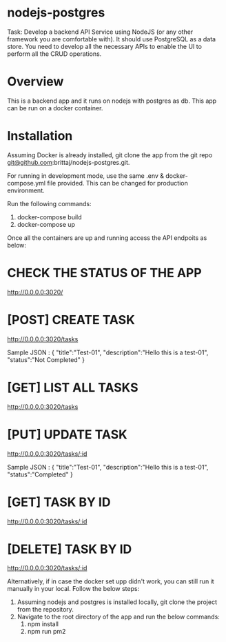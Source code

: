 # nodejs-postgres

Task: Develop a backend API Service using NodeJS (or any other framework you are
comfortable with). It should use PostgreSQL as a data store. You need to develop all
the necessary APIs to enable the UI to perform all the CRUD operations.

# Overview

This is a backend app and it runs on nodejs with postgres as db. This app can be run on a docker container.
# Installation

Assuming Docker is already installed, git clone the app from the git repo git@github.com:brittaj/nodejs-postgres.git.

For running in development mode, use the same .env & docker-compose.yml file provided. This can be changed for production environment.

Run the following commands:

 1. docker-compose build
 2. docker-compose up
  
Once all the containers are up and running access the API endpoits as below:

# CHECK THE STATUS OF THE APP
  http://0.0.0.0:3020/
  
 # [POST] CREATE TASK
  http://0.0.0.0:3020/tasks
  
  Sample JSON : {
                  "title":"Test-01",
                  "description":"Hello this is a test-01",
                  "status":"Not Completed"
                 }

# [GET] LIST ALL TASKS
  http://0.0.0.0:3020/tasks
  
# [PUT] UPDATE TASK
  http://0.0.0.0:3020/tasks/:id
 
 Sample JSON : {
                  "title":"Test-01",
                  "description":"Hello this is a test-01",
                  "status":"Completed"
                 }
# [GET] TASK BY ID
  http://0.0.0.0:3020/tasks/:id

# [DELETE] TASK BY ID
  http://0.0.0.0:3020/tasks/:id
  
  Alternatively, if in case the docker set upp didn't work, you can still run it manually in your local. Follow the below steps:
  
  1. Assuming nodejs and postgres is installed locally, git clone the project from the repository.
  2. Navigate to the root directory of the app and run the below commands:
     1. npm install
     2. npm run pm2
  

